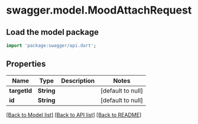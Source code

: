 # swagger.model.MoodAttachRequest

## Load the model package
```dart
import 'package:swagger/api.dart';
```

## Properties
Name | Type | Description | Notes
------------ | ------------- | ------------- | -------------
**targetId** | **String** |  | [default to null]
**id** | **String** |  | [default to null]

[[Back to Model list]](../README.md#documentation-for-models) [[Back to API list]](../README.md#documentation-for-api-endpoints) [[Back to README]](../README.md)


